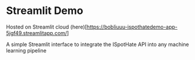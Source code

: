 # Streamlit Demo

Hosted on Streamlit cloud (here)[https://bobliuuu-ispothatedemo-app-5jgf49.streamlitapp.com/]

A simple Streamlit interface to integrate the ISpotHate API into any machine learning pipeline

